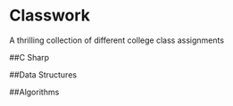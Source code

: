 # Classwork

A thrilling collection of different college class assignments

##C Sharp

##Data Structures

##Algorithms

